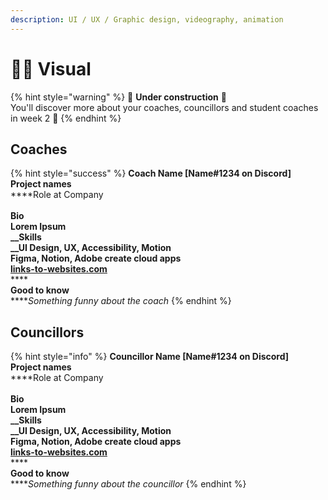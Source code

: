 ```yaml
---
description: UI / UX / Graphic design, videography, animation
---
```


# 👩‍🎤 Visual

{% hint style="warning" %}
🚧 **Under construction** 🚧 \
You'll discover more about your coaches, councillors and student coaches in week 2 🥳
{% endhint %}

## Coaches

{% hint style="success" %}
**Coach Name \[Name#1234 on Discord]**\
**Project names**\
****Role at Company\
\
**Bio**\
****Lorem Ipsum\
__**Skills**\
__UI Design, UX, Accessibility, Motion\
Figma, Notion, Adobe create cloud apps\
[**links-to-websites.com**](https://osoc.be)****\
****\
**Good to know**\
****_Something funny about the coach_
{% endhint %}



## Councillors

{% hint style="info" %}
**Councillor Name \[Name#1234 on Discord]**\
**Project names**\
****Role at Company\
\
**Bio**\
****Lorem Ipsum\
__**Skills**\
__UI Design, UX, Accessibility, Motion\
Figma, Notion, Adobe create cloud apps\
[**links-to-websites.com**](https://osoc.be)****\
****\
**Good to know**\
****_Something funny about the councillor_
{% endhint %}
